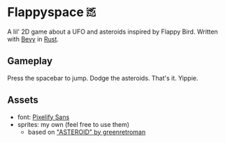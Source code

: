 # Flappyspace <img src="assets/sprites/rock1.png"/>
A lil' 2D game about a UFO and asteroids inspired by Flappy Bird.
Written with [Bevy](https://bevyengine.org) in [Rust](https://rust-lang.org).

## Gameplay
Press the spacebar to jump. Dodge the asteroids. That's it. Yippie.

## Assets
- font: [Pixelify Sans](https://fonts.google.com/specimen/Pixelify+Sans)
- sprites: my own (feel free to use them)
  - based on ["ASTEROID" by greenretroman](http://greenretroman.itch.io/asteroids)

